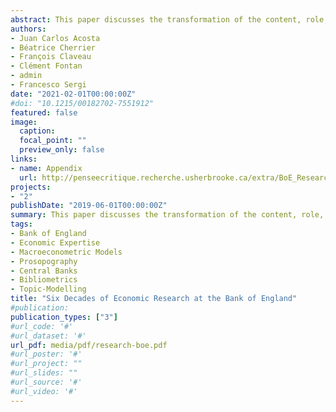 ```yaml
---
abstract: This paper discusses the transformation of the content, role, and status of economic research at the Bank of England (BoE) in the past 60 years. We show how three factors (policy functions and missions of the Bank, its organisational structure, and the attitude of its executives towards economics) shaped the evolution of in-house BoE economic research during three distinctive periods (1960-1991; 1992-2007; 2007 - 2020). Our account relies on a broad set of sources and methods (BoE publications, archives, interviews with current and former BoE economists, citation analysis, prosopography, and topic modelling).
authors:
- Juan Carlos Acosta
- Béatrice Cherrier
- François Claveau
- Clément Fontan
- admin
- Francesco Sergi
date: "2021-02-01T00:00:00Z"
#doi: "10.1215/00182702-7551912"
featured: false
image:
  caption: 
  focal_point: ""
  preview_only: false
links:
- name: Appendix
  url: http://penseecritique.recherche.usherbrooke.ca/extra/BoE_Research1_TechAppendix.html
projects:
- "2"
publishDate: "2019-06-01T00:00:00Z"
summary: This paper discusses the transformation of the content, role, and status of economic research at the Bank of England (BoE) in the past 60 years. We show how three factors (policy functions and missions of the Bank, its organisational structure, and the attitude of its executives towards economics) shaped the evolution of in-house BoE economic research during three distinctive periods (1960-1991; 1992-2007; 2007 - 2020). Our account relies on a broad set of sources and methods (BoE publications, archives, interviews with current and former BoE economists, citation analysis, prosopography, and topic modelling).
tags:
- Bank of England
- Economic Expertise
- Macroeconometric Models
- Prosopography
- Central Banks
- Bibliometrics
- Topic-Modelling
title: "Six Decades of Economic Research at the Bank of England"
#publication:
publication_types: ["3"]
#url_code: '#'
#url_dataset: '#'
url_pdf: media/pdf/research-boe.pdf
#url_poster: '#'
#url_project: ""
#url_slides: ""
#url_source: '#'
#url_video: '#'
---
```


